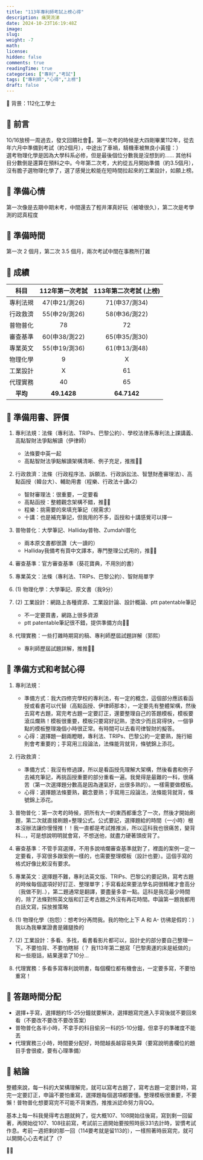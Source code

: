 ```yaml
---
title: "113年專利師考試上榜心得"
description: 痛哭流涕
date: 2024-10-23T16:19:48Z
image: 
slug: 
weight: -7
math: 
license: 
hidden: false
comments: true
readingTime: true
categories: ["專利","考試"]
tags: ["專利師","心得","上榜"]
draft: false
---
```

🐧 背景：112化工學士

## 🐧 前言
10/16放榜一周過去，發文回饋社會🦊。第一次考的時候是大四剛畢業112年，從去年六月中準備到考試（約2個月），中途出了車禍，騎機車被無良小黃撞：）  
選考物理化學是因為大學科系必修，但是最後個位分數我是沒想到的…… 其他科目分數倒是還算在預料之中。今年第二次考，大約從五月開始準備（約3.5個月），沒有膽子選物理化學了，選了感覺比較能在短時間拉起來的工業設計，如願上榜。

## 🐧 準備心情
第一次像是去期中期末考，中間還去了輕井澤真好玩（被嗆很久），第二次是考學測的認真程度

## 🐧 準備時間
第一次 2 個月，第二次 3.5 個月，兩次考試中間在事務所打雜

## 🐧 成績
|  科目   | 112年第一次考試  | 113年第二次考試 (上榜) |
| :----: | :----: | :----: |
| 專利法規  | 47(申21/測26) | 71(申37/測34) | 
| 行政救濟  | 55(申29/測26) | 58(申36/測22) |
| 普物普化  | 78 | 72 |
| 審查基準  | 60(申38/測22) | 65(申35/測30) |
| 專業英文  | 55(申19/測36) | 61(申13/測48) |
| 物理化學  | 9 | X |
| 工業設計  | X | 61 |
| 代理實務  | 40 | 65 |
| <b>平均</b> | <b>49.1428</b> | <b>64.7142</b> |

## 🐧 準備用書、評價

1. 專利法規：法條（專利法、TRIPs、巴黎公約）、學校法律系專利法上課講義、高點智財法爭點解讀（伊律師）
    -  法條要中英一起
    -  高點智財法爭點解讀架構清晰、例子充足，推推👍🏻

2. 行政救濟：法條（行政程序法、訴願法、行政訴訟法、智慧財產審理法）、高點函授（韓台大）、輔助用書（程樂、行政法十講x2）
    -  智財審理法：很重要，一定要看
    -  高點函授：整體觀念架構不錯，推👍🏻
    -  程樂：挑需要的來填充筆記（視需求）
    -  十講：也是補充筆記，但我用的不多，函授和十講感覺可以擇一

3. 普物普化：大學筆記、Halliday普物、Zumdahl普化
    -  兩本原文書都很讚（大一讀的）
    -  Halliday我備考有買中文譯本，專門整理公式用的，推👍🏻

4. 審查基準：官方審查基準（葵花寶典，不用別的書）

5. 專業英文：法條（專利法、TRIPs、巴黎公約）、智財局單字

6. (1) 物理化學：大學筆記、原文書（我9分）
6. (2) 工業設計：網路上各種資源、工業設計論、設計概論、ptt patentable筆記
    -  不一定要買書，網路上很多資源
    -  ptt patentable筆記很不錯，提供準備方向👍🏻

7. 代理實務：一些打雜時期寫的稿、專利師歷屆試題詳解（郭熙）
    -  專利師歷屆試題詳解，推推👍🏻


## 🐧 準備方式和考試心得

1. 專利法規：
    -  準備方式：我大四修完學校的專利法，有一定的概念，這個部分應該看函授或看書可以代替（高點函授、伊律師那本），一定要先有整體架構，然後去寫考古題，寫完考古題一定要訂正，還要整理自己的答題模板，模板要滾瓜爛熟！模板很重要，模板只要寫好記熟，塗改少而且寫得快，一個爭點的模板整理幾個小時很正常。有時間可以去看司律智財的擬答。
    -  心得：選擇題一翻兩瞪眼，專利法、TRIPs、巴黎公約一定要熟，施行細則會考重要的；手寫用三段論法，法條能背就背，條號錦上添花。

2. 行政救濟：
    -  準備方式：我沒有修過課，所以是看函授先理解大架構，然後看書和例子去補充筆記，再挑函授重要的部分重看一遍。我覺得是最難的一科，很痛苦（第一次選擇題分數高是因為運氣好，出很多熟的）。一樣需要做模板。
    -  心得：選擇題法條要熟，觀念要熟；手寫用三段論法，法條能背就背，條號錦上添花。

3. 普物普化：第一次考的時候，把所有大一的東西都重念了一次，然後才開始刷題，第二次就直接刷題+整理公式。公式要記，選擇題給的時間（一小時）根本沒辦法讓你慢慢推！！我一直都是考試推推派，所以這科我也很痛苦，變背科…，可是想說明明就會寫，不想送他，就盡力硬著頭皮背了。

4. 審查基準：不管手寫選擇，不用多說啃爛審查基準就對了，裡面的案例一定一定要看，手寫很多跟案例一樣的，也需要整理模板（設計也要）。這個手寫的格式好像比較沒有要求。

5. 專業英文：選擇題不難，專利法英文版、TRIPs、巴黎公約要記熟，寫考古題的時候每個選項好好訂正、整理單字；手寫看起來要法學名詞很精確才會高分（我做不到..），第二題通常是翻譯，要盡量多拿一點。這科是我花最少時間的，除了法條對照英文版和訂正考古題之外沒有再花時間。申論第一題我都用白話文寫，採放推策略

6. (1) 物理化學（抱怨）：想考9分再問我。我的物化上下 A 和 A- 彷彿是假的：) 我以為我畢業證書是雞腿換的

6. (2) 工業設計：多看、多找，看書看影片都可以，設計史的部分要自己整理一下。不要怕背、不要怕瞎掰（？
我113年第二題寫「巴黎奧運的床是紙做的」和一些廢話，結果還拿了10分…

7. 代理實務：多看多寫專利說明書，每個欄位都有機會出，一定要多寫，不要怕重寫！


## 🐧 答題時間分配
-  選擇+手寫，選擇題約15-25分鐘就要解決，選擇題寫完進入手寫後就不要回來看（不要改不要改不要改答案）
-  普物普化各半小時，不拿手的科目偷另一科的5-10分鐘，但拿手的準確度不能丟
-  代理實務三小時，時間要分配好，時間越長越容易失算（要寫說明書欄位的題目手會很痠，要有心理準備）


## 🐧 結論
整體來說，每一科的大架構理解完，就可以寫考古題了，寫考古題一定要計時，寫完一定要訂正，申論不要怕重寫，選擇題每個選項都要懂。整理模板很重要，不要懶！普物普化想要寫完不可能不背東西，推推派認命努力背QQ。

基本上每一科我覺得考古題就夠了，從大概107、108開始往後寫，寫到剩一回留著，再開始從107、108往前寫，考試前三週開始要按照時辰331去計時，習慣考試作息。考前一週把剩的那一回（114要考就是留113的），一樣照著時辰寫完，就可以開開心心去考試了（?

🐧🦊
